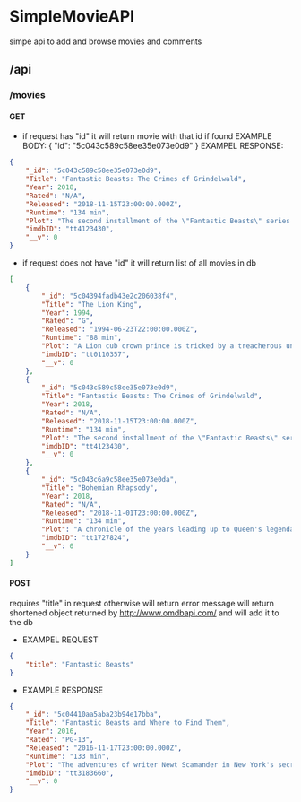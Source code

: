 # SimpleMovieAPI
simpe api to add and browse movies and comments

## /api

### /movies
#### GET
* if request has "id" it will return movie with that id if found 
EXAMPLE BODY:
{
	"id": "5c043c589c58ee35e073e0d9"
}
EXAMPEL RESPONSE:
```json
{
    "_id": "5c043c589c58ee35e073e0d9",
    "Title": "Fantastic Beasts: The Crimes of Grindelwald",
    "Year": 2018,
    "Rated": "N/A",
    "Released": "2018-11-15T23:00:00.000Z",
    "Runtime": "134 min",
    "Plot": "The second installment of the \"Fantastic Beasts\" series set in J.K. Rowling's Wizarding World featuring the adventures of magizoologist Newt Scamander.",
    "imdbID": "tt4123430",
    "__v": 0
}
```
* if request does not have "id" it will return list of all movies in db
```json
[
    {
        "_id": "5c04394fadb43e2c206038f4",
        "Title": "The Lion King",
        "Year": 1994,
        "Rated": "G",
        "Released": "1994-06-23T22:00:00.000Z",
        "Runtime": "88 min",
        "Plot": "A Lion cub crown prince is tricked by a treacherous uncle into thinking he caused his father's death and flees into exile in despair, only to learn in adulthood his identity and his responsibilities.",
        "imdbID": "tt0110357",
        "__v": 0
    },
    {
        "_id": "5c043c589c58ee35e073e0d9",
        "Title": "Fantastic Beasts: The Crimes of Grindelwald",
        "Year": 2018,
        "Rated": "N/A",
        "Released": "2018-11-15T23:00:00.000Z",
        "Runtime": "134 min",
        "Plot": "The second installment of the \"Fantastic Beasts\" series set in J.K. Rowling's Wizarding World featuring the adventures of magizoologist Newt Scamander.",
        "imdbID": "tt4123430",
        "__v": 0
    },
    {
        "_id": "5c043c6a9c58ee35e073e0da",
        "Title": "Bohemian Rhapsody",
        "Year": 2018,
        "Rated": "N/A",
        "Released": "2018-11-01T23:00:00.000Z",
        "Runtime": "134 min",
        "Plot": "A chronicle of the years leading up to Queen's legendary appearance at the Live Aid (1985) concert.",
        "imdbID": "tt1727824",
        "__v": 0
    }
]
```

#### POST
requires "title" in request otherwise will return error message
will return shortened object returned by http://www.omdbapi.com/ and will add it to the db
* EXAMPEL REQUEST
```json
{
	"title": "Fantastic Beasts"
}
```
* EXAMPLE RESPONSE
```json
{
    "_id": "5c04410aa5aba23b94e17bba",
    "Title": "Fantastic Beasts and Where to Find Them",
    "Year": 2016,
    "Rated": "PG-13",
    "Released": "2016-11-17T23:00:00.000Z",
    "Runtime": "133 min",
    "Plot": "The adventures of writer Newt Scamander in New York's secret community of witches and wizards seventy years before Harry Potter reads his book in school.",
    "imdbID": "tt3183660",
    "__v": 0
}
```